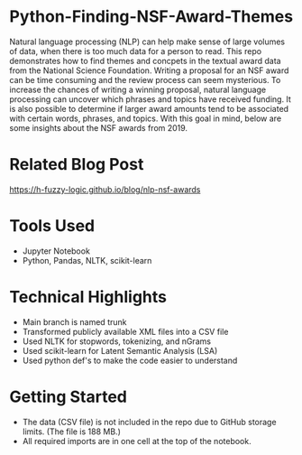 # Python-Finding-NSF-Award-Themes
 Natural language processing (NLP) can help make sense of large volumes of data, when there is too much data for a person to read.  This repo demonstrates how to find themes and concpets in the textual award data from the National Science Foundation.  Writing a proposal for an NSF award can be time consuming and the review process can seem mysterious.  To increase the chances of writing a winning proposal, natural language processing can uncover which phrases and topics have received funding.   It is also possible to determine if larger award amounts tend to be associated with certain words, phrases, and topics.  With this goal in mind, below are some insights about the NSF awards from 2019.

# Related Blog Post
https://h-fuzzy-logic.github.io/blog/nlp-nsf-awards

# Tools Used
* Jupyter Notebook
* Python, Pandas, NLTK, scikit-learn

# Technical Highlights
* Main branch is named trunk 
* Transformed publicly available XML files into a CSV file  
* Used NLTK for stopwords, tokenizing, and nGrams
* Used scikit-learn for Latent Semantic Analysis (LSA)  
* Used python def's to make the code easier to understand  

# Getting Started
* The data (CSV file) is not included in the repo due to GitHub storage limits.  (The file is 188 MB.)
* All required imports are in one cell at the top of the notebook.
